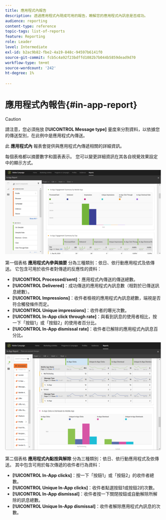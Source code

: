 ```yaml
---
title: 應用程式內報告
description: 透過應用程式內現成可用的報告，瞭解您的應用程式內訊息是否成功。
audience: reporting
content-type: reference
topic-tags: list-of-reports
feature: Reporting
role: Leader
level: Intermediate
exl-id: b2ac9b82-fbe2-4a19-848c-94597b6141f0
source-git-commit: fcb5c4a92f23bdffd1082b7b044b5859dead9d70
workflow-type: tm+mt
source-wordcount: '242'
ht-degree: 1%

---
```


# 應用程式內報告{#in-app-report}

>[!CAUTION]
>
>請注意，您必須拖放 **[!UICONTROL Message type]** 量度來分割資料，以依據您的傳送型別，在此例中是應用程式內傳送。

此 **應用程式內** 報表會提供與應用程式內傳遞相關的詳細資訊。

每個表格都以摘要數字和圖表表示。 您可以變更詳細資訊在其各自視覺效果設定中的顯示方式。

![](assets/inapp_report.png)

第一個表格 **應用程式內參與摘要** 分為三種類別：依日、依行動應用程式及依傳送。 它包含可用於收件者對傳遞的反應性的資料：

* **[!UICONTROL Processed/sent]**：應用程式內傳送的傳送總數。
* **[!UICONTROL Delivered]**：成功傳送的應用程式內訊息數（相對於已傳送訊息總數）。
* **[!UICONTROL Impressions]**：收件者檢視的應用程式內訊息總數，端視是否符合觸發條件而定。
* **[!UICONTROL Unique impressions]**：收件者的曝光次數。
* **[!UICONTROL In-App click through rate]**：與看到訊息的使用者相比，按一下「按鈕1」或「按鈕2」的使用者百分比。
* **[!UICONTROL In-App dismissal rate]**：收件者已解除的應用程式內訊息百分比。

![](assets/inapp_report_1.png)

第二個表格 **應用程式內點按與解除** 分為三種類別：依日、依行動應用程式及依傳送。 其中包含可用於每次傳遞的收件者行為資料：

* **[!UICONTROL In-App clicks]**：按一下「按鈕1」或「按鈕2」的收件者總數。
* **[!UICONTROL Unique In-App clicks]**：收件者點選按鈕1或按鈕2的次數。
* **[!UICONTROL In-App dismissal]**：收件者按一下關閉按鈕或自動解除所解除的訊息總數。
* **[!UICONTROL Unique In-App dismissal]**：收件者解除應用程式內訊息的次數。

